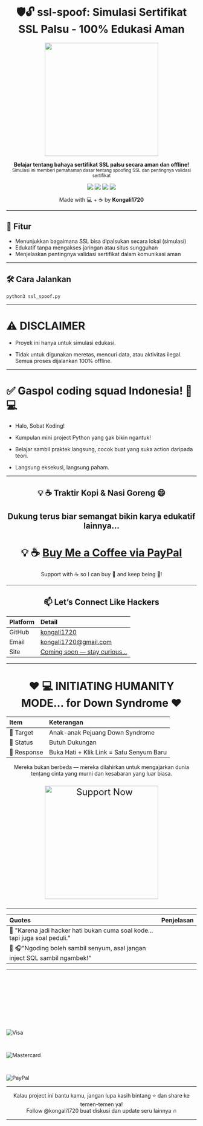 <h1 align="center">🛡️🔓 ssl-spoof: Simulasi Sertifikat SSL Palsu - 100% Edukasi Aman</h1>

<p align="center">  
  <img src="https://media.giphy.com/media/l4pTfx2qLszoacZRS/giphy.gif" width="300"/>
</p>
<p align="center">
  <b>Belajar tentang bahaya sertifikat SSL palsu secara aman dan offline!</b><br>
  <sub>Simulasi ini memberi pemahaman dasar tentang spoofing SSL dan pentingnya validasi sertifikat</sub>
</p>

<p align="center">
  <img src="https://img.shields.io/badge/Python-3.8+-blue?style=flat-square&logo=python">
  <img src="https://img.shields.io/badge/Status-Beta-yellowgreen?style=flat-square">
  <img src="https://img.shields.io/badge/Blockchain-Ethereum%20%7C%20BSC-purple?style=flat-square&logo=ethereum">
  <img src="https://img.shields.io/github/license/kongali1720/scam-token-detector?style=flat-square">
</p>

<p align="center">Made with 💻 + ☕ by <b>Kongali1720</b></p>

---

## 🚀 Fitur
- Menunjukkan bagaimana SSL bisa dipalsukan secara lokal (simulasi)
- Edukatif tanpa mengakses jaringan atau situs sungguhan
- Menjelaskan pentingnya validasi sertifikat dalam komunikasi aman

---

## 🛠️ Cara Jalankan

    python3 ssl_spoof.py
---


# ⚠️ DISCLAIMER

- Proyek ini hanya untuk simulasi edukasi.

- Tidak untuk digunakan meretas, mencuri data, atau aktivitas ilegal. Semua proses dijalankan 100% offline.

---

# ✅ Gaspol coding squad Indonesia! 🚀💻

- Halo, Sobat Koding!

- Kumpulan mini project Python yang gak bikin ngantuk!

- Belajar sambil praktek langsung, cocok buat yang suka action daripada teori.

- Langsung eksekusi, langsung paham.

---

<h2 align="center">💡 ☕ Traktir Kopi & Nasi Goreng 😄</h2>

<div align="center">

## Dukung terus biar semangat bikin karya edukatif lainnya...

# 💡 ☕  [Buy Me a Coffee via PayPal](https://www.paypal.com/paypalme/bungtempong99)  

Support with ☕ so I can buy 🍜 and keep being 🧠!

---

<h2>📫 Let’s Connect Like Hackers</h2>

| Platform | Detail |
|:--------|:-------|
| GitHub  | [kongali1720](https://github.com/kongali1720) |
| Email   | [kongali1720@gmail.com](mailto:kongali1720@gmail.com) |
| Site    | [Coming soon — stay curious... ](https://kongali1720.github.io)|

---

# ❤️  💻 INITIATING HUMANITY MODE... for Down Syndrome ❤️
| Item        | Keterangan |
|:------------|:-----------|
| 🎯 Target   | Anak-anak Pejuang Down Syndrome |
| 📡 Status   | Butuh Dukungan |
| 🧠 Response | Buka Hati + Klik Link = Satu Senyum Baru |

  Mereka bukan berbeda — mereka dilahirkan untuk mengajarkan dunia tentang cinta yang murni dan kesabaran yang luar biasa.

<p align="center" style="font-size: 1.5rem;">
  <a href="https://mydonation4ds.github.io/" target="_blank" style="display: inline-block;">
    <img
      src="https://img.shields.io/badge/SUPPORT--NOW-%23FF6600?style=for-the-badge&logo=heart&logoColor=white&labelColor=white&color=FF6600"
      alt="Support Now"
      style="width: 300px; height: auto;"
    />
  </a>
</p>

---

| Quotes | Penjelasan |
|:-------|:-----------|
| 🧡 "Karena jadi hacker hati bukan cuma soal kode... tapi juga soal peduli." |  |
| 🧠 🎧"Ngoding boleh sambil senyum, asal jangan inject SQL sambil ngambek!" |  |

---

<p align="center" style="display: flex; justify-content: center; align-items: flex-end; gap: 50px; margin-top: 20px; height: 80px;">
  <div style="height: 60px; display: flex; align-items: flex-end;">
    <img src="https://upload.wikimedia.org/wikipedia/commons/thumb/4/41/Visa_Logo.png/100px-Visa_Logo.png" alt="Visa" style="max-height: 100%; max-width: 120px;" />
  </div>
  <div style="height: 60px; display: flex; align-items: flex-end;">
    <img src="https://upload.wikimedia.org/wikipedia/commons/thumb/2/2a/Mastercard-logo.svg/100px-Mastercard-logo.svg.png" alt="Mastercard" style="max-height: 100%; max-width: 120px;" />
  </div>
  <div style="height: 60px; display: flex; align-items: flex-end;">
    <img src="https://upload.wikimedia.org/wikipedia/commons/thumb/3/39/PayPal_logo.svg/100px-PayPal_logo.svg.png" alt="PayPal" style="max-height: 100%; max-width: 120px;" />
  </div>
</p>

---

Kalau project ini bantu kamu, jangan lupa kasih bintang ⭐ dan share ke temen-temen ya!  
Follow @kongali1720 buat diskusi dan update seru lainnya 🔥

---
